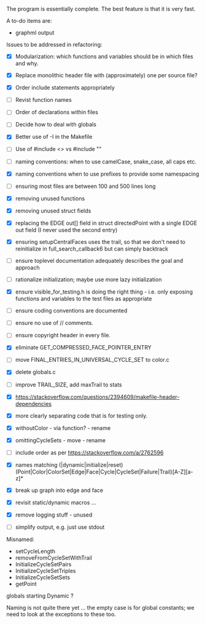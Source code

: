 The program is essentially complete. The best feature is that it is very fast.

A to-do items are:
- graphml output

Issues to be addressed in refactoring:
- [x] Modularization: which functions and variables should be in which files and why.
- [x] Replace monolithic header file with (approximately) one per source file?
- [x] Order include statements appropriately
- [ ] Revist function names
- [ ] Order of declarations within files
- [ ] Decide how to deal with globals
- [x] Better use of -I in the Makefile
- [ ] Use of #include <> vs #include ""
- [ ] naming conventions: when to use camelCase, snake_case, all caps etc.
- [x] naming conventions when to use prefixes to provide some namespacing
- [ ] ensuring most files are between 100 and 500 lines long
- [x] removing unused functions
- [x] removing unused struct fields
- [x] replacing the EDGE out[] field in struct directedPoint with a single EDGE out field (I never used the second entry)
- [x] ensuring setupCentralFaces uses the trail, so that we don't need to reinitialize in full_search_callback6 but can simply backtrack
- [ ] ensure toplevel documentation adequately describes the goal and approach
- [ ] rationalize initialization; maybe use more lazy initialization
- [x] ensure visible_for_testing.h is doing the right thing - i.e. only exposing functions and variables to the test files as appropriate
- [ ] ensure coding conventions are documented
- [ ] ensure no use of // comments.
- [ ] ensure copyright header in every file.
- [x] eliminate GET_COMPRESSED_FACE_POINTER_ENTRY
- [ ] move FINAL_ENTRIES_IN_UNIVERSAL_CYCLE_SET to color.c
- [x] delete globals.c
- [ ] improve TRAIL_SIZE, add maxTrail to stats
- [x] https://stackoverflow.com/questions/2394609/makefile-header-dependencies
- [x] more clearly separating code that is for testing only.
- [x] withoutColor - via function? - rename
- [x] omittingCycleSets - move - rename
- [ ] include order as per https://stackoverflow.com/a/2762596
- [x] names matching (|dynamic|initialize|reset)(Point|Color|ColorSet|Edge|Face|Cycle|CycleSet|Failure|Trail)[A-Z][a-z]*
- [x] break up graph into edge and face
- [x] revisit static/dynamic macros ...
- [x] remove logging stuff - unused
- [ ] simplify output, e.g. just use stdout


Misnamed:
- setCycleLength
- removeFromCycleSetWithTrail
- InitializeCycleSetPairs
- InitializeCycleSetTriples
- InitializeCycleSetSets
- getPoint

globals starting Dynamic ?

Naming is not quite there yet ... the empty case is for global constants; we need to look at the exceptions
to these too.


